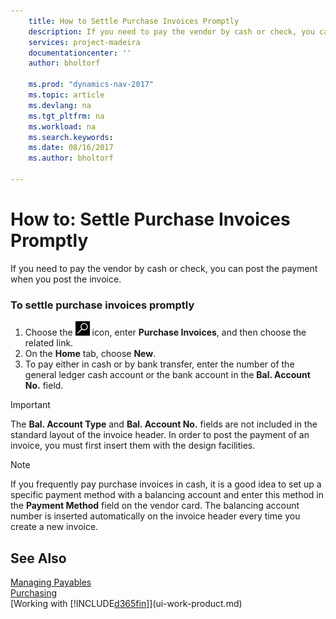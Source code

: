 ```yaml
---
    title: How to Settle Purchase Invoices Promptly 
    description: If you need to pay the vendor by cash or check, you can have the necessary posting done when you post the invoice.
    services: project-madeira
    documentationcenter: ''
    author: bholtorf

    ms.prod: "dynamics-nav-2017"
    ms.topic: article
    ms.devlang: na
    ms.tgt_pltfrm: na
    ms.workload: na
    ms.search.keywords:
    ms.date: 08/16/2017
    ms.author: bholtorf

---
```

# How to: Settle Purchase Invoices Promptly
If you need to pay the vendor by cash or check, you can post the payment when you post the invoice.  
  
### To settle purchase invoices promptly  
1. Choose the ![Search for Page or Report](media/ui-search/search_small.png "Search for Page or Report icon") icon, enter **Purchase Invoices**, and then choose the related link.  
2. On the **Home** tab, choose **New**.  
3.  To pay either in cash or by bank transfer, enter the number of the general ledger cash account or the bank account in the **Bal. Account No.** field.  
  
> [!IMPORTANT]  
>  The **Bal. Account Type** and **Bal. Account No.** fields are not included in the standard layout of the invoice header. In order to post the payment of an invoice, you must first insert them with the design facilities.  
  
> [!NOTE]  
>  If you frequently pay purchase invoices in cash, it is a good idea to set up a specific payment method with a balancing account and enter this method in the **Payment Method** field on the vendor card. The balancing account number is inserted automatically on the invoice header every time you create a new invoice.  
  
## See Also  
[Managing Payables](payables-manage-payables.md)  
[Purchasing](purchasing-manage-purchasing.md)  
[Working with [!INCLUDE[d365fin](includes/d365fin_md.md)]](ui-work-product.md)